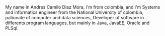 My name in Andres Camilo Diaz Mora, i'm from colombia, and i'm Systems and informatics engineer from the National University of colombia, pationate of computer and data sciences, Developer of software in differents program languages, but mainly in Java, JavaEE, Oracle and PLSql.
